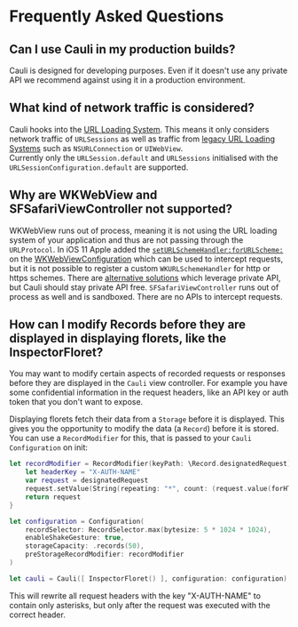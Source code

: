# Frequently Asked Questions

## Can I use Cauli in my production builds?
Cauli is designed for developing purposes. Even if it doesn't use any private API we recommend against using it in a production environment.

## What kind of network traffic is considered?
Cauli hooks into the [URL Loading System](https://developer.apple.com/documentation/foundation/url_loading_system). This means it only considers network traffic of `URLSessions` as well as traffic from [legacy URL Loading Systems](https://developer.apple.com/documentation/foundation/url_loading_system/legacy_url_loading_systems) such as `NSURLConnection` or `UIWebView`.  
Currently only the `URLSession.default` and `URLSessions` initialised with the `URLSessionConfiguration.default` are supported.

## Why are WKWebView and SFSafariViewController not supported?

WKWebView runs out of process, meaning it is not using the URL loading system of your application and thus are not passing through the `URLProtocol`. In iOS 11 Apple added the [`setURLSchemeHandler:forURLScheme:`](https://developer.apple.com/documentation/webkit/wkwebviewconfiguration/2875766-seturlschemehandler?language=objc) on the [WKWebViewConfiguration](https://developer.apple.com/documentation/webkit/wkwebviewconfiguration?language=objc) which can be used to intercept requests, but it is not possible to register a custom `WKURLSchemeHandler` for http or https schemes. There are [alternative solutions](https://github.com/wilddylan/WKWebViewWithURLProtocol/blob/master/WKWebViewWithURLProtocol/NSURLProtocol%2BWKWebViewSupport.m) which leverage private API, but Cauli should stay private API free.
`SFSafariViewController` runs out of process as well and is sandboxed. There are no APIs to intercept requests.

## How can I modify Records before they are displayed in displaying florets, like the InspectorFloret?
You may want to modify certain aspects of recorded requests or responses before they are displayed in the `Cauli` view controller. For example you have some confidential information in the request headers, like an API key or auth token that you don't want to expose.

Displaying florets fetch their data from a `Storage` before it is displayed. This gives you the opportunity to modify the data (a `Record`) before it is stored. You can use a `RecordModifier` for this, that is passed to your `Cauli` `Configuration` on init:

```swift
let recordModifier = RecordModifier(keyPath: \Record.designatedRequest) { designatedRequest -> (URLRequest) in
    let headerKey = "X-AUTH-NAME"
    var request = designatedRequest
    request.setValue(String(repeating: "*", count: (request.value(forHTTPHeaderField: headerKey) ?? "").count), forHTTPHeaderField: headerKey)
    return request
}

let configuration = Configuration(
    recordSelector: RecordSelector.max(bytesize: 5 * 1024 * 1024),
    enableShakeGesture: true,
    storageCapacity: .records(50),
    preStorageRecordModifier: recordModifier
)

let cauli = Cauli([ InspectorFloret() ], configuration: configuration)
```

This will rewrite all request headers with the key "X-AUTH-NAME" to contain only asterisks, but only after the request was executed with the correct header.
